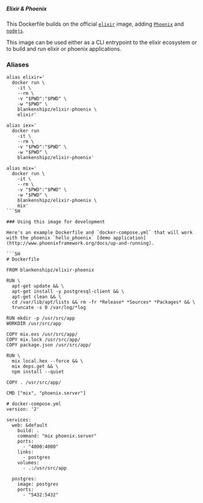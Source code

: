 ##### Elixir & Phoenix

This Dockerfile builds on the official [`elixir`](https://hub.docker.com/_/elixir/) image, adding [`Phoenix`](http://www.phoenixframework.org/) and [`nodejs`](https://nodejs.org/en/).

This image can be used either as a CLI entrypoint to the elixir ecosystem or to build and run elixir or phoenix applications.

### Aliases

```SH
alias elixir='
  docker run \
    -it \
    --rm \
    -v "$PWD":"$PWD" \
    -w "$PWD" \
    blankenshipz/elixir-phoenix \
    elixir'

alias iex='
  docker run
    -it \
    --rm \
    -v "$PWD":"$PWD" \
    -w "$PWD" \
    blankenshipz/elixir-phoenix'

alias mix='
  docker run \
    -it \
    --rm \
    -v "$PWD":"$PWD" \
    -w "$PWD" \
    blankenshipz/elixir-phoenix \
    mix'
```SH

### Using this image for development

Here's an example Dockerfile and `docker-compose.yml` that will work with the phoenix `hello_phoenix` [demo application](http://www.phoenixframework.org/docs/up-and-running).

```SH
# Dockerfile

FROM blankenshipz/elixir-phoenix

RUN \
  apt-get update && \
  apt-get install -y postgresql-client && \
  apt-get clean && \
  cd /var/lib/apt/lists && rm -fr *Release* *Sources* *Packages* && \
  truncate -s 0 /var/log/*log

RUN mkdir -p /usr/src/app
WORKDIR /usr/src/app

COPY mix.exs /usr/src/app/
COPY mix.lock /usr/src/app/
COPY package.json /usr/src/app/

RUN \
  mix local.hex --force && \
  mix deps.get && \
  npm install --quiet

COPY . /usr/src/app/

CMD ["mix", "phoenix.server"]
```

```SH
# docker-compose.yml
version: '2'

services:
  web: &default
    build: .
    command: "mix phoenix.server"
    ports:
      - "4000:4000"
    links:
      - postgres
    volumes:
      - .:/usr/src/app

  postgres:
    image: postgres
    ports:
      - "5432:5432"
```
